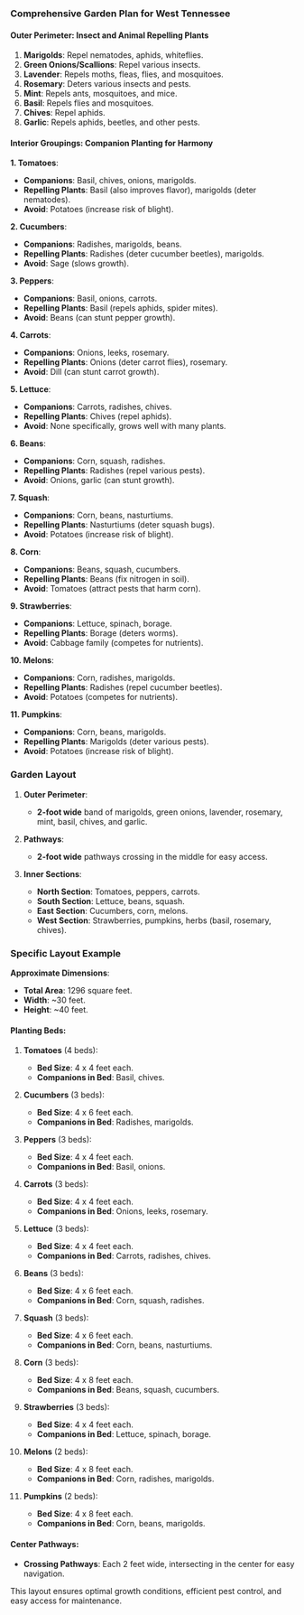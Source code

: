 ### Comprehensive Garden Plan for West Tennessee

#### Outer Perimeter: Insect and Animal Repelling Plants

1. **Marigolds**: Repel nematodes, aphids, whiteflies.
2. **Green Onions/Scallions**: Repel various insects.
3. **Lavender**: Repels moths, fleas, flies, and mosquitoes.
4. **Rosemary**: Deters various insects and pests.
5. **Mint**: Repels ants, mosquitoes, and mice.
6. **Basil**: Repels flies and mosquitoes.
7. **Chives**: Repel aphids.
8. **Garlic**: Repels aphids, beetles, and other pests.

#### Interior Groupings: Companion Planting for Harmony

**1. Tomatoes**:
   - **Companions**: Basil, chives, onions, marigolds.
   - **Repelling Plants**: Basil (also improves flavor), marigolds (deter nematodes).
   - **Avoid**: Potatoes (increase risk of blight).

**2. Cucumbers**:
   - **Companions**: Radishes, marigolds, beans.
   - **Repelling Plants**: Radishes (deter cucumber beetles), marigolds.
   - **Avoid**: Sage (slows growth).

**3. Peppers**:
   - **Companions**: Basil, onions, carrots.
   - **Repelling Plants**: Basil (repels aphids, spider mites).
   - **Avoid**: Beans (can stunt pepper growth).

**4. Carrots**:
   - **Companions**: Onions, leeks, rosemary.
   - **Repelling Plants**: Onions (deter carrot flies), rosemary.
   - **Avoid**: Dill (can stunt carrot growth).

**5. Lettuce**:
   - **Companions**: Carrots, radishes, chives.
   - **Repelling Plants**: Chives (repel aphids).
   - **Avoid**: None specifically, grows well with many plants.

**6. Beans**:
   - **Companions**: Corn, squash, radishes.
   - **Repelling Plants**: Radishes (repel various pests).
   - **Avoid**: Onions, garlic (can stunt growth).

**7. Squash**:
   - **Companions**: Corn, beans, nasturtiums.
   - **Repelling Plants**: Nasturtiums (deter squash bugs).
   - **Avoid**: Potatoes (increase risk of blight).

**8. Corn**:
   - **Companions**: Beans, squash, cucumbers.
   - **Repelling Plants**: Beans (fix nitrogen in soil).
   - **Avoid**: Tomatoes (attract pests that harm corn).

**9. Strawberries**:
   - **Companions**: Lettuce, spinach, borage.
   - **Repelling Plants**: Borage (deters worms).
   - **Avoid**: Cabbage family (competes for nutrients).

**10. Melons**:
   - **Companions**: Corn, radishes, marigolds.
   - **Repelling Plants**: Radishes (repel cucumber beetles).
   - **Avoid**: Potatoes (competes for nutrients).

**11. Pumpkins**:
   - **Companions**: Corn, beans, marigolds.
   - **Repelling Plants**: Marigolds (deter various pests).
   - **Avoid**: Potatoes (increase risk of blight).

### Garden Layout

1. **Outer Perimeter**:
   - **2-foot wide** band of marigolds, green onions, lavender, rosemary, mint, basil, chives, and garlic.

2. **Pathways**:
   - **2-foot wide** pathways crossing in the middle for easy access.

3. **Inner Sections**:
   - **North Section**: Tomatoes, peppers, carrots.
   - **South Section**: Lettuce, beans, squash.
   - **East Section**: Cucumbers, corn, melons.
   - **West Section**: Strawberries, pumpkins, herbs (basil, rosemary, chives).

### Specific Layout Example

**Approximate Dimensions**:
- **Total Area**: 1296 square feet.
- **Width**: ~30 feet.
- **Height**: ~40 feet.

#### Planting Beds:

1. **Tomatoes** (4 beds):
   - **Bed Size**: 4 x 4 feet each.
   - **Companions in Bed**: Basil, chives.

2. **Cucumbers** (3 beds):
   - **Bed Size**: 4 x 6 feet each.
   - **Companions in Bed**: Radishes, marigolds.

3. **Peppers** (3 beds):
   - **Bed Size**: 4 x 4 feet each.
   - **Companions in Bed**: Basil, onions.

4. **Carrots** (3 beds):
   - **Bed Size**: 4 x 4 feet each.
   - **Companions in Bed**: Onions, leeks, rosemary.

5. **Lettuce** (3 beds):
   - **Bed Size**: 4 x 4 feet each.
   - **Companions in Bed**: Carrots, radishes, chives.

6. **Beans** (3 beds):
   - **Bed Size**: 4 x 6 feet each.
   - **Companions in Bed**: Corn, squash, radishes.

7. **Squash** (3 beds):
   - **Bed Size**: 4 x 6 feet each.
   - **Companions in Bed**: Corn, beans, nasturtiums.

8. **Corn** (3 beds):
   - **Bed Size**: 4 x 8 feet each.
   - **Companions in Bed**: Beans, squash, cucumbers.

9. **Strawberries** (3 beds):
   - **Bed Size**: 4 x 4 feet each.
   - **Companions in Bed**: Lettuce, spinach, borage.

10. **Melons** (2 beds):
    - **Bed Size**: 4 x 8 feet each.
    - **Companions in Bed**: Corn, radishes, marigolds.

11. **Pumpkins** (2 beds):
    - **Bed Size**: 4 x 8 feet each.
    - **Companions in Bed**: Corn, beans, marigolds.

#### Center Pathways:
   - **Crossing Pathways**: Each 2 feet wide, intersecting in the center for easy navigation.

This layout ensures optimal growth conditions, efficient pest control, and easy access for maintenance.